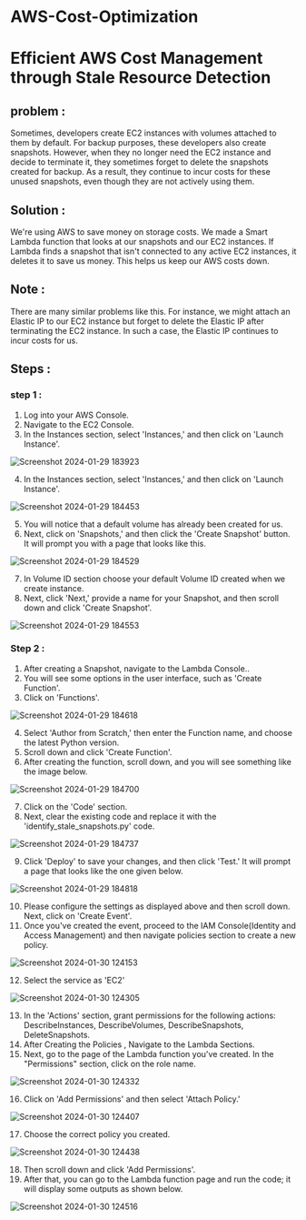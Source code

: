 # AWS-Cost-Optimization

# Efficient AWS Cost Management through Stale Resource Detection

## problem :
Sometimes, developers create EC2 instances with volumes attached to them by default. For backup purposes, these developers also create snapshots. However, when they no longer need the EC2 instance and decide to terminate it, they sometimes forget to delete the snapshots created for backup. As a result, they continue to incur costs for these unused snapshots, even though they are not actively using them.

## Solution :
We're using AWS to save money on storage costs. We made a Smart Lambda function that looks at our snapshots and our EC2 instances. If Lambda finds a snapshot that isn't connected to any active EC2 instances, it deletes it to save us money. This helps us keep our AWS costs down.

## Note :
There are many similar problems like this. For instance, we might attach an Elastic IP to our EC2 instance but forget to delete the Elastic IP after terminating the EC2 instance. In such a case, the Elastic IP continues to incur costs for us.

## Steps :
### step 1 :
1. Log into your AWS Console.
2. Navigate to the EC2 Console.
3. In the Instances section, select 'Instances,' and then click on 'Launch Instance'.

![Screenshot 2024-01-29 183923](https://github.com/shamshad74/AWS-Cost-Optimization/assets/117065471/76d7eddb-c95e-4666-a187-bf68debc791c)

4. In the Instances section, select 'Instances,' and then click on 'Launch Instance'.

![Screenshot 2024-01-29 184453](https://github.com/shamshad74/AWS-Cost-Optimization/assets/117065471/73d424f0-0f3e-46a4-a387-82e04477d915)

5. You will notice that a default volume has already been created for us.
6. Next, click on 'Snapshots,' and then click the 'Create Snapshot' button. It will prompt you with a page that looks like this.

![Screenshot 2024-01-29 184529](https://github.com/shamshad74/AWS-Cost-Optimization/assets/117065471/7e2efdf9-796a-402a-b891-d8562d017a8f)

7. In Volume ID section choose your default Volume ID created when we create instance.
8. Next, click 'Next,' provide a name for your Snapshot, and then scroll down and click 'Create Snapshot'.

![Screenshot 2024-01-29 184553](https://github.com/shamshad74/AWS-Cost-Optimization/assets/117065471/bc2519da-b938-4822-9ad7-3599934fda06)

### Step 2 :
1. After creating a Snapshot, navigate to the Lambda Console..
2. You will see some options in the user interface, such as 'Create Function'.
3. Click on 'Functions'.

![Screenshot 2024-01-29 184618](https://github.com/shamshad74/AWS-Cost-Optimization/assets/117065471/7749faa8-0fe3-44d0-b919-dc157063d2ba)

4. Select 'Author from Scratch,' then enter the Function name, and choose the latest Python version.
5. Scroll down and click 'Create Function'.
6. After creating the function, scroll down, and you will see something like the image below.

![Screenshot 2024-01-29 184700](https://github.com/shamshad74/AWS-Cost-Optimization/assets/117065471/c0a77d14-0ff8-4419-bbd7-fcb766dc7ad5)

7. Click on the 'Code' section.
8. Next, clear the existing code and replace it with the 'identify_stale_snapshots.py' code.

![Screenshot 2024-01-29 184737](https://github.com/shamshad74/AWS-Cost-Optimization/assets/117065471/567487e1-4349-44ba-bf5c-89609ba07638)

9. Click 'Deploy' to save your changes, and then click 'Test.' It will prompt a page that looks like the one given below.

![Screenshot 2024-01-29 184818](https://github.com/shamshad74/AWS-Cost-Optimization/assets/117065471/c4d5e384-7cbf-46e6-9989-d639871ec3d6)

10. Please configure the settings as displayed above and then scroll down. Next, click on 'Create Event'.
11. Once you've created the event, proceed to the IAM Console(Identity and Access Management) and then navigate policies section to create a new policy.

![Screenshot 2024-01-30 124153](https://github.com/shamshad74/AWS-Cost-Optimization/assets/117065471/801a2a94-b453-4bc7-ade5-cf805d343b25)

12. Select the service as 'EC2'

![Screenshot 2024-01-30 124305](https://github.com/shamshad74/AWS-Cost-Optimization/assets/117065471/7e4cfcd2-2810-41a4-bf15-48f944eeeb52)

13. In the 'Actions' section, grant permissions for the following actions: DescribeInstances, DescribeVolumes, DescribeSnapshots, DeleteSnapshots.
14. After Creating the Policies , Navigate to the Lambda Sections.
15. Next, go to the page of the Lambda function you've created. In the "Permissions" section, click on the role name.

![Screenshot 2024-01-30 124332](https://github.com/shamshad74/AWS-Cost-Optimization/assets/117065471/b0374612-eda4-4546-92f9-5c58d163ba98)

16. Click on 'Add Permissions' and then select 'Attach Policy.'

![Screenshot 2024-01-30 124407](https://github.com/shamshad74/AWS-Cost-Optimization/assets/117065471/4decf4d1-59e7-4fc2-a2fa-a4f67978c3ad)

17. Choose the correct policy you created.

![Screenshot 2024-01-30 124438](https://github.com/shamshad74/AWS-Cost-Optimization/assets/117065471/c2881e22-23de-4864-bb94-335c77d0524d)

18. Then scroll down and click 'Add Permissions'.
19. After that, you can go to the Lambda function page and run the code; it will display some outputs as shown below.

![Screenshot 2024-01-30 124516](https://github.com/shamshad74/AWS-Cost-Optimization/assets/117065471/9b65174a-31c8-4857-991f-210666e86193)












